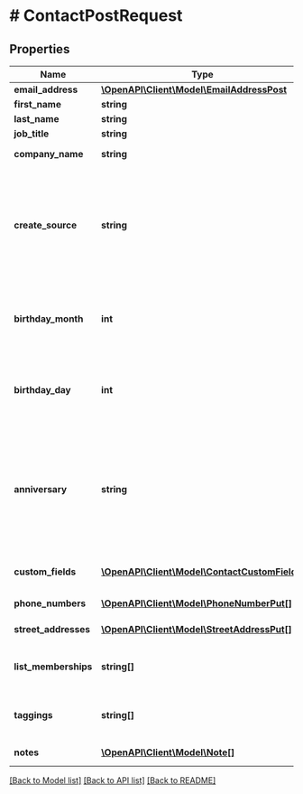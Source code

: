 # # ContactPostRequest

## Properties

Name | Type | Description | Notes
------------ | ------------- | ------------- | -------------
**email_address** | [**\OpenAPI\Client\Model\EmailAddressPost**](EmailAddressPost.md) |  | [optional]
**first_name** | **string** | The first name of the contact. | [optional]
**last_name** | **string** | The last name of the contact. | [optional]
**job_title** | **string** | The job title of the contact. | [optional]
**company_name** | **string** | The name of the company where the contact works. | [optional]
**create_source** | **string** | Describes who added the contact; valid values are &lt;code&gt;Contact&lt;/code&gt; or &lt;code&gt;Account&lt;/code&gt;. Your integration must accurately identify &lt;code&gt;create_source&lt;/code&gt; for compliance reasons; value is set on POST, and is read-only going forward. | [optional]
**birthday_month** | **int** | The month value for the contact&#39;s birthday. Valid values are from 1 through 12. The &lt;code&gt;birthday_month&lt;/code&gt; property is required if you use &lt;code&gt;birthday_day&lt;/code&gt;. | [optional]
**birthday_day** | **int** | The day value for the contact&#39;s birthday. Valid values are from 1 through 31. The &lt;code&gt;birthday_day&lt;/code&gt; property is required if you use &lt;code&gt;birthday_month&lt;/code&gt;. | [optional]
**anniversary** | **string** | The anniversary date for the contact. For example, this value could be the date when the contact first became a customer of an organization in Constant Contact. Valid date formats are MM/DD/YYYY, M/D/YYYY, YYYY/MM/DD, YYYY/M/D, YYYY-MM-DD, YYYY-M-D,M-D-YYYY, or M-DD-YYYY. | [optional]
**custom_fields** | [**\OpenAPI\Client\Model\ContactCustomField[]**](ContactCustomField.md) | Array of up to 25 &lt;code&gt;custom_field&lt;/code&gt; key value pairs. | [optional]
**phone_numbers** | [**\OpenAPI\Client\Model\PhoneNumberPut[]**](PhoneNumberPut.md) | Array of up to 3 phone numbers subresources. | [optional]
**street_addresses** | [**\OpenAPI\Client\Model\StreetAddressPut[]**](StreetAddressPut.md) | Array of up to 3 street address subresources. | [optional]
**list_memberships** | **string[]** | Array of &lt;code&gt;list_id&lt;/code&gt;s to which the contact is being subscribed, up to a maximum of 50. | [optional]
**taggings** | **string[]** | Array of tags (&lt;code&gt;tag_id&lt;/code&gt;) assigned to the contact, up to a maximum of 50. | [optional]
**notes** | [**\OpenAPI\Client\Model\Note[]**](Note.md) | An array of notes about the contact. | [optional]

[[Back to Model list]](../../README.md#models) [[Back to API list]](../../README.md#endpoints) [[Back to README]](../../README.md)
